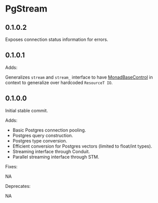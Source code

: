 PgStream
========

0.1.0.2
-------

Exposes connection status information for errors.

0.1.0.1
-------

Adds:

Generalizes ``stream`` and ``stream_`` interface to have
[MonadBaseControl](https://hackage.haskell.org/package/resourcet-1.1.4.1/docs/Control-Monad-Trans-Resource.html)
in context to generalize over hardcoded ``ResourceT IO``.

0.1.0.0
-------

Initial stable commit.

Adds:

* Basic Postgres connection pooling.
* Postgres query construction.
* Postgres type conversion.
* Efficient conversion for Postgres vectors (limited to float/int types).
* Streaming interface through Conduit.
* Parallel streaming interface through STM.

Fixes:

NA

Deprecates:

NA
